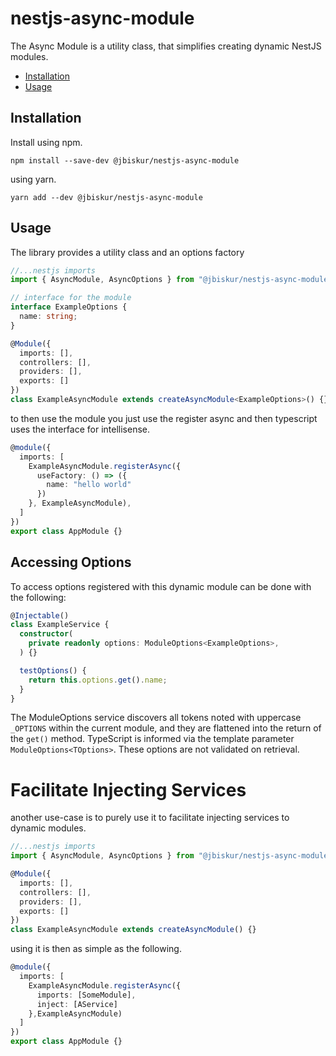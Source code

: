 # nestjs-async-module

The Async Module is a utility class, that simplifies creating dynamic NestJS modules.

[TOC]: # "## Table of Contents"
- [Installation](#installation)
- [Usage](#usage)

## Installation
Install using npm.

```npm  
npm install --save-dev @jbiskur/nestjs-async-module
```

using yarn.
```yarn  
yarn add --dev @jbiskur/nestjs-async-module
```

## Usage

The library provides a utility class and an options factory

```typescript
//...nestjs imports
import { AsyncModule, AsyncOptions } from "@jbiskur/nestjs-async-module";

// interface for the module
interface ExampleOptions {
  name: string;
}

@Module({
  imports: [],
  controllers: [],
  providers: [],
  exports: []
})
class ExampleAsyncModule extends createAsyncModule<ExampleOptions>() {}
```

to then use the module you just use the register async and then typescript uses the interface for intellisense.

```typescript
@module({
  imports: [
    ExampleAsyncModule.registerAsync({
      useFactory: () => ({
        name: "hello world"
      })
    }, ExampleAsyncModule),  
  ]
})
export class AppModule {}
```

## Accessing Options
To access options registered with this dynamic module can be done with the following:

```typescript
@Injectable()
class ExampleService {
  constructor(
    private readonly options: ModuleOptions<ExampleOptions>,
  ) {}

  testOptions() {
    return this.options.get().name;
  }
}
```

The ModuleOptions service discovers all tokens noted with uppercase `_OPTIONS` within the current module, and they are flattened into the return of the `get()` method. TypeScript is informed via the template parameter `ModuleOptions<TOptions>`. These options are not validated on retrieval.

# Facilitate Injecting Services
another use-case is to purely use it to facilitate injecting services to dynamic modules.

```typescript
//...nestjs imports
import { AsyncModule, AsyncOptions } from "@jbiskur/nestjs-async-module";

@Module({
  imports: [],
  controllers: [],
  providers: [],
  exports: []
})
class ExampleAsyncModule extends createAsyncModule() {}
```

using it is then as simple as the following.

```typescript
@module({
  imports: [
    ExampleAsyncModule.registerAsync({
      imports: [SomeModule],
      inject: [AService]
    },ExampleAsyncModule)  
  ]
})
export class AppModule {}
```
